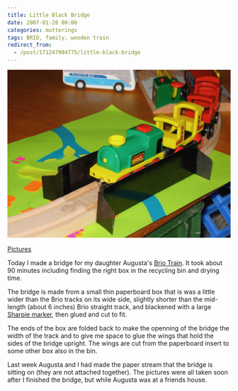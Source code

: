 ```yaml
---
title: Little Black Bridge
date: 2007-01-28 00:00
categories: mutterings
tags: BRIO, family, wooden train
redirect_from:
  - /post/171247904775/little-black-bridge
---
```

![Little Black Bridge](/assets/2007-01-28-little-black-bridge.jpeg)

[Pictures](https://www.icloud.com/sharedalbum/#B0iG6XBubG68gH9)

Today I made a bridge for my daughter Augusta's [Brio Train](http://www.brio.net). It took about 90 minutes including finding the right box in the recycling bin and drying time.

The bridge is made from a small thin paperboard box that is was a little wider than the Brio tracks on its wide side, slightly shorter than the mid-length (about 6 inches) Brio straight track, and blackened with a large [Sharpie marker](http://www.sharpie.com/sanford/consumer/sharpie/productcatalog/tipfamilydetail.jhtml?attributeId=SNATT_SUP_952003&amp;currentType=SNTYPE004), then glued and cut to fit.

The ends of the box are folded back to make the openning of the bridge the width of the track and to give me space to glue the wings that hold the sides of the bridge upright. The wings are cut from the paperboard insert to some other box also in the bin.

Last week Augusta and I had made the paper stream that the bridge is sitting on (they are not attached together). The pictures were all taken soon after I finished the bridge, but while Augusta was at a friends house.
